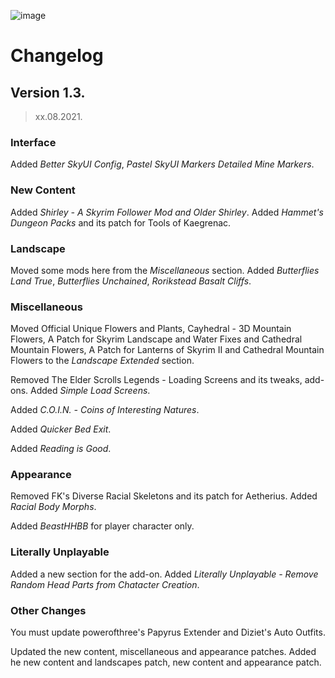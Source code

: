 ![image](https://user-images.githubusercontent.com/37147270/130332803-cef6e0f9-9a9e-4399-80df-0adba408c21b.png)

# Changelog

## Version 1.3.

> xx.08.2021.


### Interface

Added *Better SkyUI Config*, *Pastel SkyUI Markers* *Detailed Mine Markers*.

### New Content

Added *Shirley - A Skyrim Follower Mod and Older Shirley*.
Added *Hammet's Dungeon Packs* and its patch for Tools of Kaegrenac.

### Landscape

Moved some mods here from the _Miscellaneous_ section. Added _Butterflies Land True_, _Butterflies Unchained_, _Rorikstead Basalt Cliffs_.

### Miscellaneous

Moved Official Unique Flowers and Plants, Cayhedral - 3D Mountain Flowers, A Patch for Skyrim Landscape and Water Fixes and Cathedral Mountain Flowers, A Patch for Lanterns of Skyrim II and Cathedral Mountain Flowers to the _Landscape Extended_ section.

Removed The Elder Scrolls Legends - Loading Screens and its tweaks, add-ons. Added _Simple Load Screens_.

Added _C.O.I.N. - Coins of Interesting Natures_.

Added _Quicker Bed Exit_.

Added _Reading is Good_.

### Appearance

Removed FK's Diverse Racial Skeletons and its patch for Aetherius. Added _Racial Body Morphs_.

Added _BeastHHBB_ for player character only.

### Literally Unplayable

Added a new section for the add-on. Added _Literally Unplayable - Remove Random Head Parts from Chatacter Creation_.

### Other Changes

You must update powerofthree's Papyrus Extender and Diziet's Auto Outfits.

Updated the new content, miscellaneous and appearance patches. Added he new content and landscapes patch, new content and appearance patch.								
